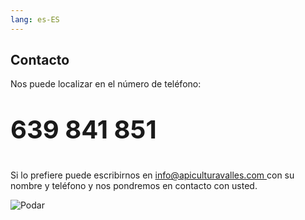 ```yaml
---
lang: es-ES
---
```


## Contacto

Nos puede localizar en el número de teléfono:

<p style="font-size:40px"><strong>639 841 851</strong></p>

Si lo prefiere puede escribirnos en [info@apiculturavalles.com ](mailto:info@apiculturavalles.com) con su nombre y teléfono y nos pondremos en contacto con usted.

<img src="/img/ubicacio.jpeg" alt="Podar" class="is-style-rounded">
